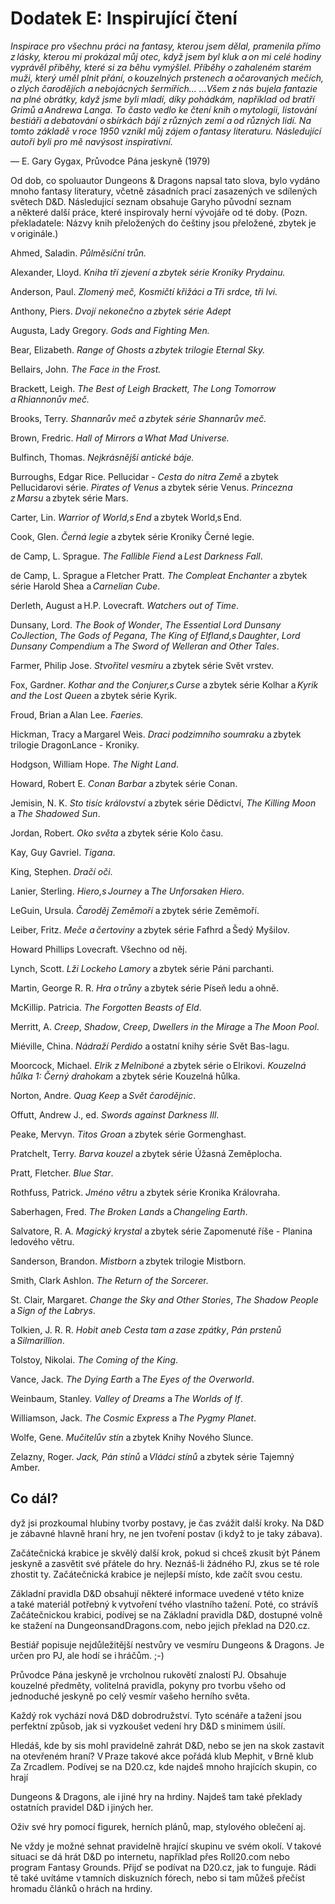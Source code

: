 # Dodatek E: Inspirující čtení
  
*Inspirace pro všechnu práci na fantasy, kterou jsem dělal, pramenila přímo z lásky, kterou mi prokázal můj otec, když jsem byl kluk a on mi celé hodiny vyprávěl příběhy, které si za běhu vymýšlel. Příběhy o zahaleném starém muži, který uměl plnit přání, o kouzelných prstenech a očarovaných mečích, o zlých čarodějích a nebojácných šermířích... ...Všem z nás bujela fantazie na plné obrátky, když jsme byli mladí, díky pohádkám, například od bratří Grimů a Andrewa Langa. To často vedlo ke čtení knih o mytologii, listování bestiáři a debatování o sbírkách bájí z různých zemí a od různých lidí. Na tomto základě v roce 1950 vznikl můj zájem o fantasy literaturu. Následující autoři byli pro mě navýsost inspirativní.*
  
— E. Gary Gygax, Průvodce Pána jeskyně (1979)
  
Od dob, co spoluautor Dungeons & Dragons napsal tato slova, bylo vydáno mnoho fantasy literatury, včetně zásadních prací zasazených ve sdílených světech D&D. Následující seznam obsahuje Garyho původní seznam a některé další práce, které inspirovaly herní vývojáře od té doby. (Pozn. překladatele: Názvy knih přeložených do češtiny jsou přeložené, zbytek je v originále.)
  
Ahmed, Saladin. *Půlměsíční trůn.*
  
Alexander, Lloyd. *Kniha tří zjevení a zbytek série Kroniky Prydainu.*
  
Anderson, Paul. *Zlomený meč, Kosmičtí křižáci a Tři srdce, tři lvi.*
  
Anthony, Piers. *Dvojí nekonečno a zbytek série Adept*
  
Augusta, Lady Gregory. *Gods and Fighting Men.*
  
Bear, Elizabeth. *Range of Ghosts a zbytek trilogie Eternal Sky.*
  
Bellairs, John. *The Face in the Frost.*
  
Brackett, Leigh. *The Best of Leigh Brackett, The Long Tomorrow a Rhiannonův meč.*
  
Brooks, Terry. *Shannarův meč a zbytek série Shannarův meč.*
  
Brown, Fredric. *Hall of Mirrors a What Mad Universe.*
  
Bulfinch, Thomas. *Nejkrásnější antické báje.*
  
Burroughs, Edgar Rice. Pellucidar - *Cesta do nitra Země* a zbytek Pellucidarovi série. *Pirates of Venus* a zbytek série Venus. *Princezna z Marsu* a zbytek série Mars.
  
Carter, Lin. *Warrior of World‚s End* a zbytek World‚s End.
  
Cook, Glen. *Černá legie* a zbytek série Kroniky Černé legie.
  
de Camp, L. Sprague. *The Fallible Fiend* a *Lest Darkness Fall*.
  
de Camp, L. Sprague a Fletcher Pratt. *The Compleat Enchanter* a zbytek série Harold Shea a *Carnelian Cube*.
  
Derleth, August a H.P. Lovecraft. *Watchers out of Time*.
  
Dunsany, Lord. *The Book of Wonder*, *The Essential Lord Dunsany CoJlection*, *The Gods of Pegana*, *The King of Elfland‚s Daughter*, *Lord Dunsany Compendium* a *The Sword of Welleran and Other Tales*.
  
Farmer, Philip Jose. *Stvořitel vesmíru* a zbytek série Svět vrstev.
  
Fox, Gardner. *Kothar and the Conjurer‚s Curse* a zbytek série Kolhar a *Kyrik and the Lost Queen* a zbytek série Kyrik.
  
Froud, Brian a Alan Lee. *Faeries.*


Hickman, Tracy a Margarel Weis. *Draci podzimního soumraku* a zbytek trilogie DragonLance - Kroniky.
  
Hodgson, William Hope. *The Night Land*.
  
Howard, Robert E. *Conan Barbar* a zbytek série Conan.
  
Jemisin, N. K. *Sto tisíc království* a zbytek série Dědictví, *The Killing Moon* a *The Shadowed Sun*.
  
Jordan, Robert. *Oko světa* a zbytek série Kolo času.
  
Kay, Guy Gavriel. *Tigana*.
  
King, Stephen. *Dračí oči*.
  
Lanier, Sterling. *Hiero‚s Journey* a *The Unforsaken Hiero*.
  
LeGuin, Ursula. *Čaroděj Zeměmoří* a zbytek série Zeměmoří.
  
Leiber, Fritz. *Meče a čertoviny* a zbytek série Fafhrd a Šedý Myšilov.
  
Howard Phillips Lovecraft. Všechno od něj.
  
Lynch, Scott. *Lži Lockeho Lamory* a zbytek série Páni parchanti.
  
Martin, George R. R. *Hra o trůny* a zbytek série Píseň ledu a ohně.
  
McKillip. Patricia. *The Forgotten Beasts of Eld*.
  
Merritt, A. *Creep*, *Shadow*, *Creep*, *Dwellers in the Mirage* a *The Moon Pool*.
  
Miéville, China. *Nádraží Perdido* a ostatní knihy série Svět Bas-lagu.
  
Moorcock, Michael. *Elrik z Melniboné* a zbytek série o Elrikovi. *Kouzelná hůlka 1: Černý drahokam* a zbytek série Kouzelná hůlka.
  
Norton, Andre. *Quag Keep* a *Svět čarodějnic*.
  
Offutt, Andrew J., ed. *Swords against Darkness Ill*.
  
Peake, Mervyn. *Titos Groan* a zbytek série Gormenghast.
  
Pratchelt, Terry. *Barva kouzel* a zbytek série Úžasná Zeměplocha.
  
Pratt, Fletcher. *Blue Star*.
  
Rothfuss, Patrick. *Jméno větru* a zbytek série Kronika Královraha.
  
Saberhagen, Fred. *The Broken Lands* a *Changeling Earth*.
  
Salvatore, R. A. *Magický krystal* a zbytek série Zapomenuté říše - Planina ledového větru.
  
Sanderson, Brandon. *Mistborn* a zbytek trilogie Mistborn.
  
Smith, Clark Ashlon. *The Return of the Sorcere*r.
  
St. Clair, Margaret. *Change the Sky and Other Stories*, *The Shadow People* a *Sign of the Labrys*.
  
Tolkien, J. R. R. *Hobit aneb Cesta tam a zase zpátky*, *Pán prstenů* a *Silmarillion*.
  
Tolstoy, Nikolai. *The Coming of the King*.
  
Vance, Jack. *The Dying Earth* a *The Eyes of the Overworld*.
  
Weinbaum, Stanley. *Valley of Dreams* a *The Worlds of If*.
  
Williamson, Jack. *The Cosmic Express* a *The Pygmy Planet*.
  
Wolfe, Gene. *Mučitelův stín* a zbytek Knihy Nového Slunce.
  
Zelazny, Roger. *Jack, Pán stínů* a *Vládci stínů* a zbytek série Tajemný Amber.
 
 
## Co dál?
  
dyž jsi prozkoumal hlubiny tvorby postavy, je čas zvážit další kroky. Na D&D je zábavné hlavně hraní hry, ne jen tvoření postav (i když to je taky zábava).
  
Začátečnická krabice je skvělý další krok, pokud si chceš zkusit být Pánem jeskyně a zasvětit své přátele do hry. Neznáš-li žádného PJ, zkus se té role zhostit ty. Začátečnická krabice je nejlepší místo, kde začít svou cestu.
  
Základní pravidla D&D obsahují některé informace uvedené v této knize a také materiál potřebný k vytvoření tvého vlastního tažení. Poté, co strávíš Začátečnickou krabici, podívej se na Základní pravidla D&D, dostupné volně ke stažení na DungeonsandDragons.com, nebo jejich překlad na D20.cz.
  
Bestiář popisuje nejdůležitější nestvůry ve vesmíru Dungeons & Dragons. Je určen pro PJ, ale hodí se i hráčům. ;-)
  
Průvodce Pána jeskyně je vrcholnou rukovětí znalostí PJ. Obsahuje kouzelné předměty, volitelná pravidla, pokyny pro tvorbu všeho od jednoduché jeskyně po celý vesmír vašeho herního světa.
  
Každý rok vychází nová D&D dobrodružství. Tyto scénáře a tažení jsou perfektní způsob, jak si vyzkoušet vedení hry D&D s minimem úsilí.
  
Hledáš, kde by sis mohl pravidelně zahrát D&D, nebo se jen na skok zastavit na otevřeném hraní? V Praze takové akce pořádá klub Mephit, v Brně klub Za Zrcadlem. Podívej se na D20.cz, kde najdeš mnoho hrajících skupin, co hrají 
  
Dungeons & Dragons, ale i jiné hry na hrdiny. Najdeš tam také překlady ostatních pravidel D&D i jiných her.
  
Oživ své hry pomocí figurek, herních plánů, map, stylového oblečení aj.
  
Ne vždy je možné sehnat pravidelně hrající skupinu ve svém okolí. V takové situaci se dá hrát D&D po internetu, například přes Roll20.com nebo program Fantasy Grounds. Přijď se podívat na D20.cz, jak to funguje. Rádi tě také uvítáme v tamních diskuzních fórech, nebo si tam můžeš přečíst hromadu článků o hrách na hrdiny. 
<!--stackedit_data:
eyJoaXN0b3J5IjpbMjA3NzI1NTI1NywxODkwMzUxODQ2XX0=
-->